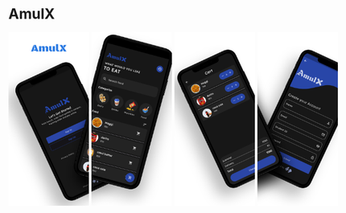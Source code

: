 # AmulX

<div style="display: grid;  grid-template-columns: repeat(4, 165px);"> 
    <img src="screenshots/1.png" alt="Screenshot Gallery" width="160"/>
    <img src="screenshots/2.png" alt="Screenshot Gallery" width="160"/>
    <img src="screenshots/3.png" alt="Screenshot Gallery" width="160"/>
    <img src="screenshots/4.png" alt="Screenshot Gallery" width="160"/>
<div />
